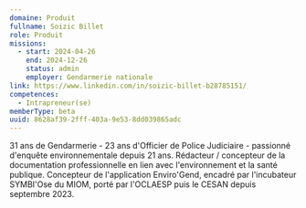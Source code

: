 ```yaml
---
domaine: Produit
fullname: Soizic Billet
role: Produit
missions:
  - start: 2024-04-26
    end: 2024-12-26
    status: admin
    employer: Gendarmerie nationale
link: https://www.linkedin.com/in/soizic-billet-b28785151/
competences:
  - Intrapreneur(se)
memberType: beta
uuid: 8628af39-2fff-403a-9e53-8dd039865adc
---
```

31 ans de Gendarmerie - 23 ans d'Officier de Police Judiciaire - passionné d'enquête environnementale depuis 21 ans. Rédacteur / concepteur de la documentation professionnelle en lien avec l'environnement et la santé publique. Concepteur de l'application Enviro'Gend, encadré par l'incubateur SYMBI'Ose du MIOM, porté par l'OCLAESP puis le CESAN depuis septembre 2023. 

